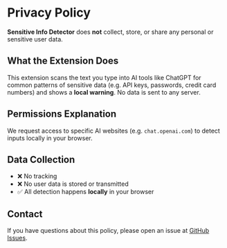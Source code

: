 # Privacy Policy

**Sensitive Info Detector** does **not** collect, store, or share any personal or sensitive user data.

## What the Extension Does

This extension scans the text you type into AI tools like ChatGPT for common patterns of sensitive data (e.g. API keys, passwords, credit card numbers) and shows a **local warning**. No data is sent to any server.

## Permissions Explanation

We request access to specific AI websites (e.g. `chat.openai.com`) to detect inputs locally in your browser.

## Data Collection

- ❌ No tracking
- ❌ No user data is stored or transmitted
- ✅ All detection happens **locally** in your browser

## Contact

If you have questions about this policy, please open an issue at [GitHub Issues](https://github.com/Estherokafor05/sensitive_info_tool/issues).

